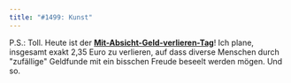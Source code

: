 ```yaml
---
title: "#1499: Kunst"
---
```


P.S.: 
Toll. Heute ist der <a href="http://www.fonflatter.de/kalender"><strong>Mit-Absicht-Geld-verlieren-Tag</strong></a>!
Ich plane, insgesamt exakt 2,35 Euro zu verlieren, auf dass diverse Menschen durch "zufällige" Geldfunde mit ein bisschen Freude beseelt werden mögen.
Und so.
